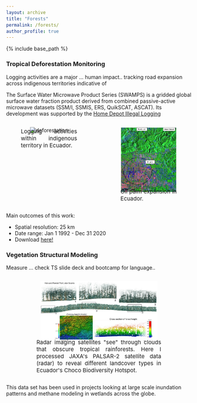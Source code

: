 ```yaml
---
layout: archive
title: "Forests"
permalink: /forests/
author_profile: true
---
```


{% include base_path %}

<!-- 
{% for post in site.forests %}
  {% include archive-single.html %}
{% endfor %}
 -->

### Tropical Deforestation Monitoring

Logging activities are a major ... human impact.. tracking road expansion across indigenous territories indicative of 

The Surface Water Microwave Product Series (SWAMPS) is a gridded global surface water fraction product derived from combined passive-active microwave datasets (SSM/I, SSMIS, ERS, QuikSCAT, ASCAT). Its development was supported by the [Home Depot Illegal Logging](https://www.youtube.com/watch?v=giQQ3S_1HDk)


<div style="text-align: center;">
    <div style="display: flex;">
        <figure style="width: 40%;">
            <img src="https://raw.githubusercontent.com/dstesser/dstesser.github.io/master/images/sabalito_planet_fade3.gif" style="width: 100%;" alt="deforestation">
            <figcaption style="font-size: 15px; text-align:justify; margin: 0 auto; margin-top: -15px;">Logging activities within indigenous territory in Ecuador.</figcaption>
        </figure>
        <div style="width: 10%;"></div> <!-- Add a spacer -->
        <figure style="width: 40%;">
            <img src="https://raw.githubusercontent.com/dstesser/dstesser.github.io/master/images/fpfd2.png" style="width: 100%;" alt="oil palm">
            <figcaption style="font-size: 15px; text-align:justify; margin: 0 auto; margin-top: -15px;">Oil palm expansion in Ecuador.</figcaption>
        </figure>
    </div>
</div>



Main outcomes of this work:
* Spatial resolution: 25 km
* Date range: Jan 1 1992 - Dec 31 2020
* Download [here!](https://asf.alaska.edu/data-sets/derived-data-sets/wetlands-measures/wetlands-measures-product-downloads/)

### Vegetation Structural Modeling

Measure ... check TS slide deck and bootcamp for language..

<div style="text-align:center;">
    <figure style="display:inline-block;">
        <img src="https://raw.githubusercontent.com/dstesser/dstesser.github.io/f773f8d32b5d4dbee2b146b285388ed36ff59b96/images/vegetationstructure2.jpg" style="width: 75%;">
        <figcaption style="font-size: 15px; max-width: 80%; text-align:justify; margin: 0 auto; margin-top: -15px;">Radar imaging satellites "see" through clouds that obscure tropical rainforests. Here I processed JAXA's PALSAR-2 satellite data (radar) to reveal different landcover types in Ecuador's Choco Biodiversity Hotspot.</figcaption>
    </figure>
</div>

This data set has been used in projects looking at large scale inundation patterns and methane modeling in wetlands across the globe.



